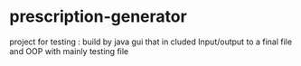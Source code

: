 # prescription-generator
project for testing : build by java gui that in cluded Input/output to a final file and OOP with mainly testing file 
